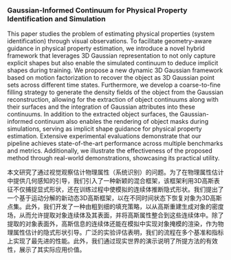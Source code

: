 ### Gaussian-Informed Continuum for Physical Property Identification and Simulation

This paper studies the problem of estimating physical properties (system identification) through visual observations. To facilitate geometry-aware guidance in physical property estimation, we introduce a novel hybrid framework that leverages 3D Gaussian representation to not only capture explicit shapes but also enable the simulated continuum to deduce implicit shapes during training. We propose a new dynamic 3D Gaussian framework based on motion factorization to recover the object as 3D Gaussian point sets across different time states. Furthermore, we develop a coarse-to-fine filling strategy to generate the density fields of the object from the Gaussian reconstruction, allowing for the extraction of object continuums along with their surfaces and the integration of Gaussian attributes into these continuums. In addition to the extracted object surfaces, the Gaussian-informed continuum also enables the rendering of object masks during simulations, serving as implicit shape guidance for physical property estimation. Extensive experimental evaluations demonstrate that our pipeline achieves state-of-the-art performance across multiple benchmarks and metrics. Additionally, we illustrate the effectiveness of the proposed method through real-world demonstrations, showcasing its practical utility.

本文研究了通过视觉观察估计物理属性（系统识别）的问题。为了在物理属性估计中提供几何感知的引导，我们引入了一种新颖的混合框架，该框架利用3D高斯表征不仅捕捉显式形状，还在训练过程中使模拟的连续体推断隐式形状。我们提出了一个基于运动分解的新动态3D高斯框架，以在不同时间状态下恢复对象为3D高斯点集。此外，我们开发了一种由粗到细的填充策略，以从高斯重建生成对象的密度场，从而允许提取对象连续体及其表面，并将高斯属性整合到这些连续体中。除了提取的对象表面外，高斯信息的连续体还能在模拟中实现对象掩模的渲染，作为物理属性估计的隐式形状引导。广泛的实验评估表明，我们的流程在多个基准和指标上实现了最先进的性能。此外，我们通过现实世界的演示说明了所提方法的有效性，展示了其实际应用价值。
